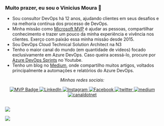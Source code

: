 ### Muito prazer, eu sou o Vinicius Moura 👋

* Sou consultor DevOps há 12 anos, ajudando clientes em seus desafios e na melhoria contínua dos processo de DevOps.
* Minha missão como [Microsoft MVP](https://mvp.microsoft.com/pt-br/PublicProfile/5001515?fullName=Vinicius%20Jose%20Moura) é ajudar as pessoas, compartilhar conhecimento e trazer um pouco da minha experiência e vivência nos clientes. Exerço com paixão essa minha missão desde 2015.
* Sou DevOps Cloud Technical Solution Architect na N3
* Tenho o maior canal do mundo (em quantidade de videos) focado exclusivamente em Azure DevOps. Caso queira acessá-lo, procure por [Azure DevOps Sprints](http://bit.ly/azuredevopssprints) no Youtube.
* Tenho um blog no [Medium](https://vinijmoura.medium.com/), onde compartilho muitos artigos, voltados principalmente a automações e relatórios do Azure DevOps.


<div align="center">

<i>Minhas redes sociais:</i><br>

<a href="https://mvp.microsoft.com/pt-br/PublicProfile/5001515?fullName=Vinicius%20Jose%20Moura" target="_blank">
	<img src="https://img.shields.io/badge/-MVP%20Profile-blue?style=flat-square&logo=Microsoft&logoColor=white" alt="MVP Badge">
</a>

<a href="https://www.linkedin.com/in/vinijmoura/" target="_blank">
	<img src="https://img.shields.io/badge/LinkedIn-%230077B5.svg?&style=flat-square&logo=linkedin&logoColor=white" alt="LinkedIn">
</a>

<a href="https://www.instagram.com/vinijmoura" target="_blank">
	<img src="https://img.shields.io/badge/Instagram-%23E4405F.svg?&style=flat-square&logo=instagram&logoColor=white" alt="Instagram">
</a>

<a href="https://www.facebook.com/vinicius.moura.5688" target="_blank">
	<img src="https://img.shields.io/badge/Facebook-%231877F2.svg?&style=flat-square&logo=facebook&logoColor=white" alt="Facebook">
</a>

<a href="https://twitter.com/vinijmoura" target="_blank">
	<img src="https://img.shields.io/badge/twitter-blue?&style=flat-square&logo=twitter&logoColor=white" alt="twitter">
</a>

<a href="https://vinijmoura.medium.com/" target="_blank">
	<img src="https://img.shields.io/badge/medium-black?&style=flat-square&logo=medium&logoColor=white" alt="medium">
</a>

<a href="https://www.youtube.com/channel/UC_QhmUDhKhUKKTC6aJr7n2g" target="_blank">
	<img src="https://img.shields.io/badge/canalnet-red?&style=flat-square&logo=youtube&logoColor=white" alt="canaldotnet">
</a>

</div>
<br/>

<p align="justify">
  <img align="center" src="https://github-readme-stats.vercel.app/api?username=vinijmoura&show_icons=true&count_private=true&theme=algolia" />
</p>
<p>
  <img align="center" src="https://github-readme-stats.vercel.app/api/top-langs/?username=vinijmoura&layout=compact&theme=algolia" />
</p>
